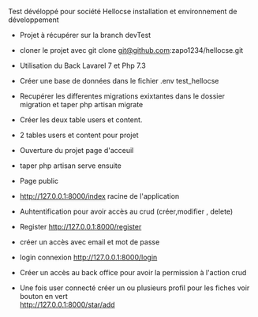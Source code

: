   Test dévéloppé pour société Hellocse
  installation et environnement de développement 
- Projet à récupérer sur la branch devTest
- cloner le projet avec git clone git@github.com:zapo1234/hellocse.git

- Utilisation du Back Lavarel 7 et Php 7.3

- Créer une base de données dans le fichier .env test_hellocse
- Recupérer les differentes migrations exixtantes dans le dossier migration et taper php artisan migrate
- Créer les deux table users et content.

- 2 tables users et content pour projet

 - Ouverture du projet page d'acceuil

 - taper php artisan serve ensuite
 - Page public  
- http://127.0.0.1:8000/index racine de l'application 

- Auhtentification pour avoir accès au crud (créer,modifier , delete)

- Register  http://127.0.0.1:8000/register 
- créer un accès avec email et mot de passe 
- login connexion http://127.0.0.1:8000/login 
- Créer un accès au back office pour avoir la permission à l'action crud

- Une fois user connecté créer un ou plusieurs  profil pour les fiches  voir bouton en vert  
http://127.0.0.1:8000/star/add
